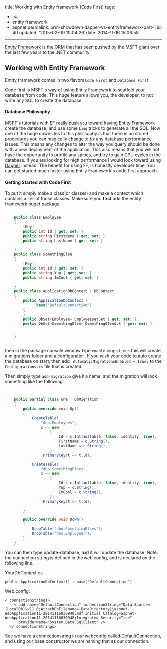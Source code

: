 title: Working with Entity framework (Code First)
tags:

  - c#
  - entity framework
  - aspnet
permalink: orm-showdown-dapper-vs-entityframework-part-1
id: 40
updated: '2015-02-09 10:04:26'
date: 2014-11-16 15:06:58
---

[Entity Framework](http://msdn.microsoft.com/en-us/data/ef.aspx) is the ORM that has been pushed by the MSFT giant over the last few years to the .NET community.
<!-- more -->
## Working with Entity Framework

Entity framework comes in two flavors `Code First` and `Database First`

Code first is MSFT's way of using Entity Framework to scaffold your database from code. This huge feature allows you, the developer, to not write any SQL to create the database.

#### Database Philosophy

MSFT's tutorials with EF really push you toward having Entity Framework create the database, and use some `Linq` tricks to generate all the SQL. Now one of the huge downsites to this philosophy is that there is no stored procedures you can magically change to *fix* any database performance issues. This means any changes to alter the way you query should be done with a new deployment of the application. This also means that you will not have the oppertunity to profile any sprocs, and try to gain CPU cycles in the database. If you are looking for high performance I would look toward using [Dapper](https://github.com/StackExchange/dapper-dot-net) instead. The benefit for using EF, is honestly developer time. You can get started much faster using Entity Framework's code first approach.


#### Getting Started with Code First

To put it simply make a class(or classes) and make a context which contains a `set` of those classes. Make sure you **first** add the entity framework [nuget package](https://www.nuget.org/packages/entityframework).


```csharp

    public class Employee
    {
        [Key]
        public int Id { get; set; }
        public string FirstName { get; set; }
        public string LastName { get; set; }

    }
    public class SomethingElse
    {
        [Key]
        public int Id { get; set; }
        public string Yup { get; set; }
        public string ImCool { get; set; }

    }
    public class ApplicationDbContext : DbContext
    {
        public ApplicationDbContext()
            : base("DefaultConnection")
        {
        }
        public DbSet<Employee> EmployeesetSet { get; set; }
        public DbSet<SomethingElse> SomethingElseSet { get; set; }


    }



```

then in the package console window type `enable-migrations` this will create a migrations folder and a configuration. If you wish your code to auto create the database on start, then add ` AutomaticMigrationsEnabled = true;` to the `Configurations.cs` file that is created.

Then simply type `add-migration` give it a name, and the migration will look something like the following.

```csharp


    public partial class one : DbMigration
    {
        public override void Up()
        {
            CreateTable(
                "dbo.Employees",
                c => new
                    {
                        Id = c.Int(nullable: false, identity: true),
                        FirstName = c.String(),
                        LastName = c.String(),
                    })
                .PrimaryKey(t => t.Id);

            CreateTable(
                "dbo.SomethingElses",
                c => new
                    {
                        Id = c.Int(nullable: false, identity: true),
                        Yup = c.String(),
                        ImCool = c.String(),
                    })
                .PrimaryKey(t => t.Id);

        }

        public override void Down()
        {
            DropTable("dbo.SomethingElses");
            DropTable("dbo.Employees");
        }
    }


```

You can then type update-database, and it will update the database. Note: the connection string is defined in the web config, and is declared on the following line.

YourDbContext.cs

`public ApplicationDbContext()
            : base("DefaultConnection")`

Web.config:

```
< connectionStrings>
    < add name="DefaultConnection" connectionString="Data Source=(LocalDb)\v11.0;AttachDbFilename=|DataDirectory|\aspnet-WebApplication11-20141116030948.mdf;Initial Catalog=aspnet-WebApplication11-20141116030948;Integrated Security=True"
      providerName="System.Data.SqlClient" />
  </ connectionStrings>

```

  See we have a connectionstring in our webconfig called DefaultConnection, and using our base constructor we are naming that as our connection.
